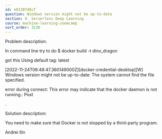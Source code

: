 ```yaml
---
id: e81387d8cf
question: Windows version might not be up-to-date
section: 9. Serverless Deep Learning
course: machine-learning-zoomcamp
sort_order: 3130
---
```


Problem description:

In command line try to do $ docker build -t dino_dragon

got this Using default tag: latest

[2022-11-24T06:48:47.360149000Z][docker-credential-desktop][W] Windows version might not be up-to-date: The system cannot find the file specified.

error during connect: This error may indicate that the docker daemon is not running.: Post

.

Solution description:

You need to make sure that Docker is not stopped by a third-party program.

Andrei Ilin

